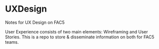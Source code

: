 # UXDesign
Notes for UX Design on FAC5

User Experience consists of two main elements: Wireframing and User Stories. This is a repo to store & disseminate information on both for FAC5 teams.
